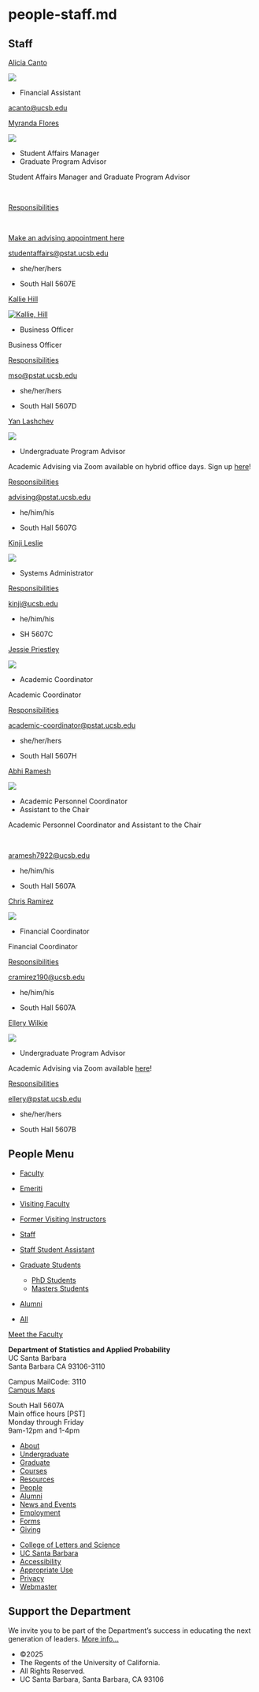# people-staff.md

## Staff

[Alicia Canto](/people/alicia-canto)

[![](https://www.pstat.ucsb.edu/sites/default/files/styles/people_view/public/people/photo/Alicia%20Canto_PSTAT%20Headshots_2024_0001%20copy.jpg?itok=xEkzbinC)](/people/alicia-canto)

- Financial Assistant

[acanto@ucsb.edu](mailto:acanto@ucsb.edu)

[Myranda Flores](/people/myranda-flores)

[![](https://www.pstat.ucsb.edu/sites/default/files/styles/people_view/public/people/photo/Myranda%20Flores.jpg?itok=MwZ9pHe5)](/people/myranda-flores)

- Student Affairs Manager
- Graduate Program Advisor

Student Affairs Manager and Graduate Program Advisor

 

[Responsibilities](https://docs.google.com/document/d/1iq7CjWFxtF_VhUYFhPpAw4IrXhkZoZWfTg4HZFu-tRg/edit?usp=sharing)

 

[Make an advising appointment here](https://shoreline.ucsb.edu/meetings/1178098/myranda.flores)

[studentaffairs@pstat.ucsb.edu](mailto:studentaffairs@pstat.ucsb.edu)

- she/her/hers

<!--THE END-->

- South Hall 5607E

[Kallie Hill](/people/kallie-hill)

[![Kallie, Hill](https://www.pstat.ucsb.edu/sites/default/files/styles/people_view/public/people/photo/Screenshot%202023-01-24%20at%201.39.25%20PM.png?itok=BXmyY0JI "Kallie Hill, Business Officer")](/people/kallie-hill)

- Business Officer

Business Officer

[Responsibilities](https://docs.google.com/document/d/1iq7CjWFxtF_VhUYFhPpAw4IrXhkZoZWfTg4HZFu-tRg/edit?usp=sharing)

[mso@pstat.ucsb.edu](mailto:mso@pstat.ucsb.edu)

- she/her/hers

<!--THE END-->

- South Hall 5607D

[Yan Lashchev](/people/yan-lashchev)

[![](https://www.pstat.ucsb.edu/sites/default/files/styles/people_view/public/people/photo/Screenshot%202024-02-22%20at%207.13.02%E2%80%AFPM.png?itok=cZAP5yix)](/people/yan-lashchev)

- Undergraduate Program Advisor

Academic Advising via Zoom available on hybrid office days. Sign up [here](https://shoreline.ucsb.edu/meetings/1788404/pstat_advising)!

[Responsibilities](https://docs.google.com/document/d/1iq7CjWFxtF_VhUYFhPpAw4IrXhkZoZWfTg4HZFu-tRg/edit?usp=sharing)

[advising@pstat.ucsb.edu](mailto:advising@pstat.ucsb.edu)

- he/him/his

<!--THE END-->

- South Hall 5607G

[Kinji Leslie](/people/kinji-leslie)

[![](https://www.pstat.ucsb.edu/sites/default/files/styles/people_view/public/people/photo/Kinji_Leslie_PSTAT_Headshots_2024_0007_optimized.jpg?itok=N013LB3g)](/people/kinji-leslie)

- Systems Administrator

[Responsibilities](https://docs.google.com/document/d/1iq7CjWFxtF_VhUYFhPpAw4IrXhkZoZWfTg4HZFu-tRg/edit?usp=sharing)

[kinji@ucsb.edu](mailto:%20kinji@ucsb.edu)

- he/him/his

<!--THE END-->

- SH 5607C

[Jessie Priestley](/people/jessie-priestley)

[![](https://www.pstat.ucsb.edu/sites/default/files/styles/people_view/public/people/photo/Jessie_Priestley_001ARC.jpg?itok=ik3O_JHO)](/people/jessie-priestley)

- Academic Coordinator

Academic Coordinator

[Responsibilities](https://docs.google.com/document/d/1iq7CjWFxtF_VhUYFhPpAw4IrXhkZoZWfTg4HZFu-tRg/edit?usp=sharing)

[academic-coordinator@pstat.ucsb.edu](mailto:academic-coordinator@pstat.ucsb.edu)

- she/her/hers

<!--THE END-->

- South Hall 5607H

[Abhi Ramesh](/people/abhi-ramesh)

[![](https://www.pstat.ucsb.edu/sites/default/files/styles/people_view/public/people/photo/Abhi_Ramesh_001ARC%20%281%29.jpg?itok=dm76nE3Y)](/people/abhi-ramesh)

- Academic Personnel Coordinator
- Assistant to the Chair

Academic Personnel Coordinator and Assistant to the Chair

 

[aramesh7922@ucsb.edu](mailto:aramesh7922@ucsb.edu)

- he/him/his

<!--THE END-->

- South Hall 5607A

[Chris Ramirez](/people/chris-ramirez)

[![](https://www.pstat.ucsb.edu/sites/default/files/styles/people_view/public/people/photo/0077.JPG?itok=plIletxK)](/people/chris-ramirez)

- Financial Coordinator

Financial Coordinator

[Responsibilities](https://docs.google.com/document/d/1iq7CjWFxtF_VhUYFhPpAw4IrXhkZoZWfTg4HZFu-tRg/edit?usp=sharing)

[cramirez190@ucsb.edu](mailto:cramirez190@ucsb.edu)

- he/him/his

<!--THE END-->

- South Hall 5607A

[Ellery Wilkie](/people/ellery-wilkie)

[![](https://www.pstat.ucsb.edu/sites/default/files/styles/people_view/public/people/photo/Ellery%20Wilkie.jpg?itok=yDm66s5v)](/people/ellery-wilkie)

- Undergraduate Program Advisor

Academic Advising via Zoom available [here](https://www.pstat.ucsb.edu/undergrad/advising)!

[Responsibilities](https://docs.google.com/document/d/1iq7CjWFxtF_VhUYFhPpAw4IrXhkZoZWfTg4HZFu-tRg/edit?usp=sharing)

[ellery@pstat.ucsb.edu](mailto:ellery@pstat.ucsb.edu)

- she/her/hers

<!--THE END-->

- South Hall 5607B

## People Menu

- [Faculty](/people/academic "Faculty")
- [Emeriti](/people/emeriti "Emeriti")
- [Visiting Faculty](/people/visiting "Visiting Faculty")
- [Former Visiting Instructors](/people/lecturer "Former Visiting Instructors")
- [Staff](/people/staff)
- [Staff Student Assistant](/people/researcher "Staff Student Assistant")
- [Graduate Students](/people/student "Graduate Students")
  
  - [PhD Students](/people/student/phd "PhD Students")
  - [Masters Students](/people/student/masters "Masters Students")
- [Alumni](/people/alumni)
- [All](/people/all)

[Meet the Faculty](/people/meet-the-faculty)

**Department of Statistics and Applied Probability**  
UC Santa Barbara  
Santa Barbara CA 93106-3110

Campus MailCode: 3110  
[Campus Maps](http://www.aw.id.ucsb.edu/maps/)

South Hall 5607A  
Main office hours \[PST]  
Monday through Friday  
9am-12pm and 1-4pm

- [About](/about "About")
- [Undergraduate](/undergrad)
- [Graduate](/graduate)
- [Courses](/courses)
- [Resources](/resources "Resources")
- [People](/people)
- [Alumni](/alumni "Undergraduate Alumni")
- [News and Events](/news)
- [Employment](/about/employment "Employment")
- [Forms](/forms "Forms")
- [Giving](/giving "Giving")

<!--THE END-->

- [College of Letters and Science](http://www.college.ucsb.edu "College of Letters and Science")
- [UC Santa Barbara](http://www.ucsb.edu "UC Santa Barbara")
- [Accessibility](/accessibility "Accessibility")
- [Appropriate Use](http://www.policy.ucsb.edu/terms_of_use/ "Appropriate Use")
- [Privacy](http://www.policy.ucsb.edu/privacy-notification/ "Privacy")
- [Webmaster](mailto:help@pstat.ucsb.edu "Webmaster")

## Support the Department

We invite you to be part of the Department’s success in educating the next generation of leaders. [More info...](/giving)

- ©2025
- The Regents of the University of California.
- All Rights Reserved.
- UC Santa Barbara, Santa Barbara, CA 93106
